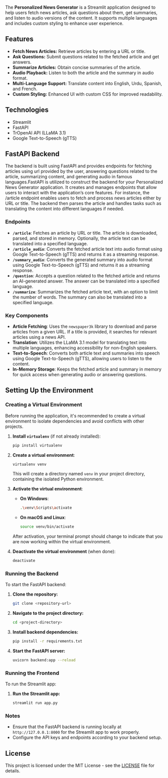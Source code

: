 

The **Personalized News Generator** is a Streamlit application designed to help users fetch news articles, ask questions about them, get summaries, and listen to audio versions of the content. It supports multiple languages and includes custom styling to enhance user experience.

## Features
- **Fetch News Articles:** Retrieve articles by entering a URL or title.
- **Ask Questions:** Submit questions related to the fetched article and get answers.
- **Summarize Articles:** Obtain concise summaries of the article.
- **Audio Playback:** Listen to both the article and the summary in audio format.
- **Multi-Language Support:** Translate content into English, Urdu, Spanish, and French.
- **Custom Styling:** Enhanced UI with custom CSS for improved readability.

## Technologies
- Streamlit
- FastAPI
- TrOpenAI API (LLaMA 3.1)
- Google Text-to-Speech (gTTS)

## FastAPI Backend

The backend is built using FastAPI and provides endpoints for fetching articles using url provided by the user, answering questions related to the article, summarizing content, and generating audio in famous languages.FastAPI is utilized to construct the backend for your Personalized News Generator application. It creates and manages endpoints that allow users to interact with the application’s core features. For instance, the /article endpoint enables users to fetch and process news articles either by URL or title. The backend then parses the article and handles tasks such as translating the content into different languages if needed.

### Endpoints

- **`/article`**: Fetches an article by URL or title. The article is downloaded, parsed, and stored in memory. Optionally, the article text can be translated into a specified language.
- **`/article_audio`**: Converts the fetched article text into audio format using Google Text-to-Speech (gTTS) and returns it as a streaming response.
- **`/summary_audio`**: Converts the generated summary into audio format using Google Text-to-Speech (gTTS) and returns it as a streaming response.
- **`/question`**: Accepts a question related to the fetched article and returns an AI-generated answer. The answer can be translated into a specified language.
- **`/summarize`**: Summarizes the fetched article text, with an option to limit the number of words. The summary can also be translated into a specified language.

### Key Components

- **Article Fetching**: Uses the `newspaper3k` library to download and parse articles from a given URL. If a title is provided, it searches for relevant articles using a news API.
- **Translation**: Utilizes the LLaMA 3.1 model for translating text into multiple languages, enhancing accessibility for non-English speakers.
- **Text-to-Speech**: Converts both article text and summaries into speech using Google Text-to-Speech (gTTS), allowing users to listen to the content.
- **In-Memory Storage**: Keeps the fetched article and summary in memory for quick access when generating audio or answering questions.


## Setting Up the Environment

### Creating a Virtual Environment

Before running the application, it's recommended to create a virtual environment to isolate dependencies and avoid conflicts with other projects.

1. **Install `virtualenv`** (if not already installed):
    ```bash
    pip install virtualenv
    ```

2. **Create a virtual environment**:
    ```bash
    virtualenv venv
    ```
    This will create a directory named `venv` in your project directory, containing the isolated Python environment.

3. **Activate the virtual environment**:
    - **On Windows**:
        ```bash
        .\venv\Scripts\activate
        ```
    - **On macOS and Linux**:
        ```bash
        source venv/bin/activate
        ```

    After activation, your terminal prompt should change to indicate that you are now working within the virtual environment.

4. **Deactivate the virtual environment** (when done):
    ```bash
    deactivate
    ```

### Running the Backend

To start the FastAPI backend:

1. **Clone the repository:**
    ```bash
    git clone <repository-url>
    ```

2. **Navigate to the project directory:**
    ```bash
    cd <project-directory>
    ```

3. **Install backend dependencies:**
    ```bash
    pip install -r requirements.txt
    ```

4. **Start the FastAPI server:**
    ```bash
    uvicorn backend:app --reload
    ```

### Running the Frontend

To run the Streamlit app:

1. **Run the Streamlit app:**
    ```bash
    streamlit run app.py
    ```

### Notes

- Ensure that the FastAPI backend is running locally at `http://127.0.0.1:8000` for the Streamlit app to work properly.
- Configure the API keys and endpoints according to your backend setup.

## License

This project is licensed under the MIT License - see the [LICENSE](LICENSE) file for details.
















